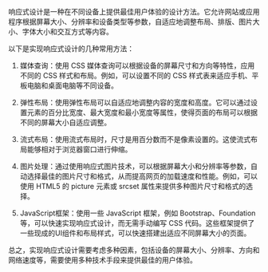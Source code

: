 响应式设计是一种在不同设备上提供最佳用户体验的设计方法。它允许网站或应用程序根据屏幕大小、分辨率和设备类型等参数，自适应地调整布局、排版、图片大小、字体大小和交互方式等内容。

以下是实现响应式设计的几种常用方法：

1. 媒体查询：使用 CSS 媒体查询可以根据设备的屏幕尺寸和方向等特性，应用不同的 CSS 样式和布局。例如，可以设置不同的 CSS 样式表来适应手机、平板电脑和桌面电脑等不同设备。

2. 弹性布局：使用弹性布局可以自适应地调整内容的宽度和高度。它可以通过设置元素的百分比宽度、最大宽度和最小宽度等属性，使得页面的布局可以根据不同的屏幕大小自适应调整。

3. 流式布局：使用流式布局时，尺寸是用百分数而不是像素设置的。这使流式布局能够相对于浏览器窗口进行伸缩。

4. 图片处理：通过使用响应式图片技术，可以根据屏幕大小和分辨率等参数，自动选择最佳的图片尺寸和格式，从而提高网页的加载速度和性能。例如，可以使用 HTML5 的 picture 元素或 srcset 属性来提供多种图片尺寸和格式的选择。

5. JavaScript框架：使用一些 JavaScript 框架，例如 Bootstrap、Foundation 等，可以快速实现响应式设计，而无需手动编写 CSS 代码。这些框架提供了一些现成的UI组件和布局样式，可以快速搭建出适应不同屏幕大小的页面。

总之，实现响应式设计需要考虑多种因素，包括设备的屏幕大小、分辨率、方向和网络速度等，需要使用多种技术手段来提供最佳的用户体验。
